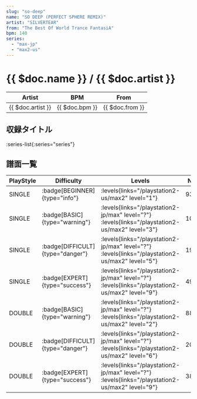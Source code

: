 ```yaml
---
slug: "so-deep"
name: "SO DEEP (PERFECT SPHERE REMIX)"
artist: "SILVERTEAR"
from: "The Best Of World Trance FantasiA"
bpm: 140
series:
  - "max-jp"
  - "max2-us"
---
```


# {{ $doc.name }} / {{ $doc.artist }}

|Artist|BPM|From|
|------|---|----|
|{{ $doc.artist }}|{{ $doc.bpm }}|{{ $doc.from }}|

## 収録タイトル

:series-list{:series="series"}

## 譜面一覧

|PlayStyle|Difficulty|Levels|Notes|Movie|
|---------|----------|------|-----|-----|
|SINGLE| :badge[BEGINNER]{type="info"}| :levels{links="/playstation2-us/max2" level="1"}|93/0||
|SINGLE| :badge[BASIC]{type="warning"}| :levels{links="/playstation2-jp/max" level="?"} :levels{links="/playstation2-us/max2" level="3"}|107/21||
|SINGLE| :badge[DIFFICULT]{type="danger"}| :levels{links="/playstation2-jp/max" level="?"} :levels{links="/playstation2-us/max2" level="5"}|191/22||
|SINGLE| :badge[EXPERT]{type="success"}| :levels{links="/playstation2-jp/max" level="?"} :levels{links="/playstation2-us/max2" level="9"}|498/1||
|DOUBLE| :badge[BASIC]{type="warning"}| :levels{links="/playstation2-jp/max" level="?"} :levels{links="/playstation2-us/max2" level="2"}|88/4||
|DOUBLE| :badge[DIFFICULT]{type="danger"}| :levels{links="/playstation2-jp/max" level="?"} :levels{links="/playstation2-us/max2" level="6"}|203/7||
|DOUBLE| :badge[EXPERT]{type="success"}| :levels{links="/playstation2-jp/max" level="?"} :levels{links="/playstation2-us/max2" level="9"}|383/1||
